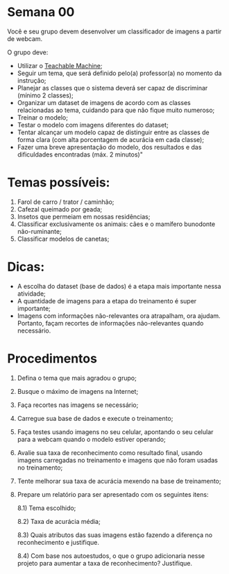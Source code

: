# Semana 00

Você e seu grupo devem desenvolver um classificador de imagens a partir de webcam. 

O grupo deve:

- Utilizar o [Teachable Machine](https://teachablemachine.withgoogle.com/train);
- Seguir um tema, que será definido pelo(a) professor(a) no momento da instrução;
- Planejar as classes que o sistema deverá ser capaz de discriminar (mínimo 2 classes);
- Organizar um dataset de imagens de acordo com as classes relacionadas ao tema, cuidando para que não fique muito numeroso;
- Treinar o modelo;
- Testar o modelo com imagens diferentes do dataset;
- Tentar alcançar um modelo capaz de distinguir entre as classes de forma clara (com alta porcentagem de acurácia em cada classe);
- Fazer uma breve apresentação do modelo, dos resultados e das dificuldades encontradas (máx. 2 minutos)"

# Temas possíveis:

1) Farol de carro / trator / caminhão;
2) Cafezal queimado por geada;
3) Insetos que permeiam em nossas residências;
4) Classificar exclusivamente os animais: cães e o mamífero bunodonte não-ruminante;
5) Classificar modelos de canetas;

# Dicas:

* A escolha do dataset (base de dados) é a etapa mais importante nessa atividade;
* A quantidade de imagens para a etapa do treinamento é super importante;
* Imagens com informações não-relevantes ora atrapalham, ora ajudam. Portanto, façam recortes de informações não-relevantes quando necessário.

# Procedimentos

1) Defina o tema que mais agradou o grupo;
2) Busque o máximo de imagens na Internet;
3) Faça recortes nas imagens se necessário;
4) Carregue sua base de dados e execute o treinamento;
5) Faça testes usando imagens no seu celular, apontando o seu celular para a webcam quando o modelo estiver operando;
6) Avalie sua taxa de reconhecimento como resultado final, usando imagens carregadas no treinamento e imagens que não foram usadas no treinamento;
7) Tente melhorar sua taxa de acurácia mexendo na base de treinamento;
8) Prepare um relatório para ser apresentado com os seguintes itens:

   8.1) Tema escolhido;
   
   8.2) Taxa de acurácia média;

   8.3) Quais atributos das suas imagens estão fazendo a diferença no reconhecimento e justifique.

   8.4) Com base nos autoestudos, o que o grupo adicionaria nesse projeto para aumentar a taxa de reconhecimento? Justifique. 
